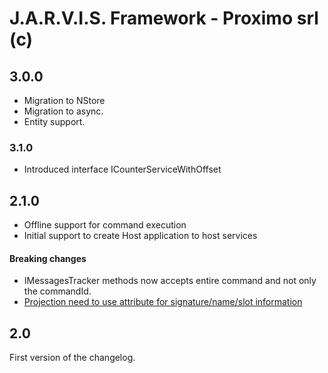 J.A.R.V.I.S. Framework - Proximo srl (c)
====

## 3.0.0

- Migration to NStore
- Migration to async.
- Entity support.

### 3.1.0

- Introduced interface ICounterServiceWithOffset

## 2.1.0

- Offline support for command execution
- Initial support to create Host application to host services 

#### Breaking changes

- IMessagesTracker methods now accepts entire command and not only the commandId. 
- [Projection need to use attribute for signature/name/slot information](Wiki/BreakingChanges/2.1.0_ProjectionAttribute.md)

## 2.0

First version of the changelog.

